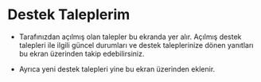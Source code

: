 

# Destek Taleplerim 

* Tarafınızdan açılmış olan talepler bu ekranda yer alır. Açılmış destek talepleri ile ilgili güncel durumları ve destek taleplerinize dönen yanıtları bu ekran üzerinden takip edebilirsiniz. 

* Ayrıca yeni destek talepleri yine bu ekran üzerinden eklenir. 
